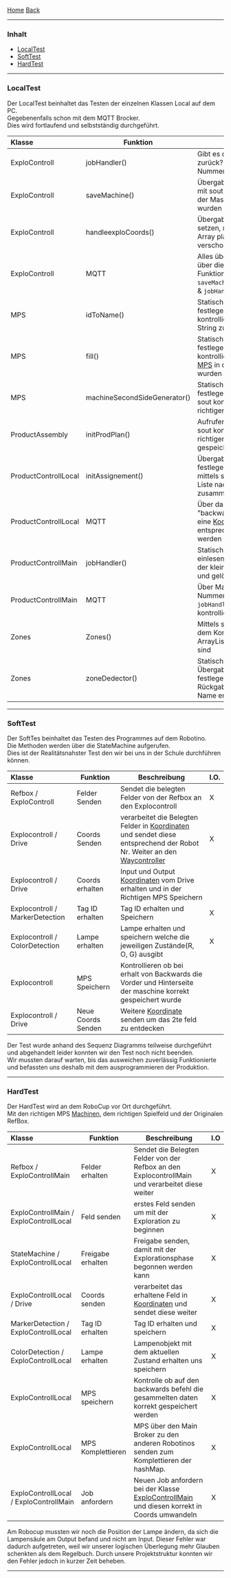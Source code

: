 [Home](home) [Back](DokuSolidus)  

----------

### Inhalt ###
- <a href="#lt">LocalTest</a>
- <a href="#st">SoftTest</a>
- <a href="#ht">HardTest</a>

----------

### <a name="lt">LocalTest</a> ###

Der LocalTest beinhaltet das Testen der einzelnen Klassen Local auf dem PC.  
Gegebenenfalls schon mit dem MQTT Brocker.  
Dies wird fortlaufend und selbstständig durchgeführt. 

| Klasse| Funktion | Beschreibung| I.O.| 
| :------- | --- | --- | :---- |
| ExploControll|jobHandler()|Gibt es die richtige Koordinate zurück? Ändern der Robi Nummer (1,2,3) |X |
| ExploControll|saveMachine()|Übergabewerte statisch setzen mit sout kontrollieren ob In & Out der Maschine richtig gespeichert wurden |X |
| ExploControll|handleexploCoords()| Übergabewert (Array) statisch setzen, mit sout testen ob jeder Array platz um eins nach hinten verschoben wurde|X |
| ExploControll|MQTT|Alles über MQTT senden und über die Run Methode  die Funktionen `saveMachine()`,`handleexploCoords` & `jobHandler()` aufrufen  |X |
|MPS|idToName() |Statischer Übergabewert festlegen(int), mit sout kontrollieren ob der richtige String zurückkommt |X|  
|MPS|fill() |Statischer Übergabewert festlegen([MPS](MPS)), mit sout kontrollieren ob die richtigen [MPS](MPS) in der HMap gespeichert wurden |X|
|MPS|machineSecondSideGenerator() |Statischer Übergabewert festlegen(int & [Koordinaten](Coord)), mit sout kontrollieren ob die richtigen [MPS](MPS) zurückkommt |X|
| ProductAssembly| initProdPlan()|Aufrufen der Funktion, mittels sout kontrollieren ob an den richtigen plätze das richtige gespeichert wurde |X|
| ProductControllLocal|initAssignement()|Übergabewert(int) statisch festlegen(Produktenummer), mittels sout kontrollieren ob die Liste nach `initProdPlan` richtig zusammengestellt wurde|X|
| ProductControllLocal|MQTT|Über das Main mittels Befehl "backwards" muss jedesmal eine [Koordinate](Coord) der entsprechenden [MPS](MPS) gesendet werden|X|  
| ProductControllMain| jobHandler()|Statische Liste von Jobs einlesen, bei jedem Aufruf wird der kleinste Job zurückgegeben und gelöscht|X|
| ProductControllMain| MQTT|Über Main dem Brocker Robi Nummer senden. Bei empfangen `jobHandler` aufrufen und mit sout kontrollieren |X|
| Zones|Zones()|Mittels sout kontrollieren, ob bei dem Konstruktoraufruf die ArrayListe richtig gefüllt worden sind |X|
| Zones|zoneDedector()|Statischer Übergabewert[Koordinate](Coord) festlegen, kontrollieren ob der Rückgabe wert dem Richtigen Name entspricht |X|

----------

### <a name="st">SoftTest</a> ###

Der SoftTes beinhaltet das Testen des Programmes auf dem Robotino.  
Die Methoden werden über die StateMachine aufgerufen.  
Dies ist der Realitätsnahster Test den wir bei uns in der Schule durchführen können.  

| Klasse| Funktion | Beschreibung| I.O.| 
| :------- | --- | --- | :---- |
|Refbox / ExploControll|Felder Senden| Sendet die belegten Felder von der Refbox an den Explocontroll|X |
|Explocontroll / Drive | Coords Senden | verarbeitet die Belegten Felder in [Koordinaten](Coord) und sendet diese entsprechend der Robot Nr. Weiter an den [Waycontroller](WayController) |X |
|Explocontroll / Drive| Coords erhalten | Input und Output [Koordinaten](Coord) vom Drive erhalten und in der Richtigen MPS Speichern| |
|Explocontroll / MarkerDetection| Tag ID erhalten | Tag ID erhalten und Speichern |X |
|Explocontroll / ColorDetection| Lampe erhalten | Lampe erhalten und speichern welche die jeweiligen Zustände(R, O, G) ausgibt |X |
|Explocontroll | MPS Speichern |Kontrollieren ob bei erhalt von Backwards die Vorder und Hinterseite der maschine korrekt gespeichert wurde | |
|Explocontroll / Drive | Neue Coords Senden | Weitere [Koordinate](Coord) senden um das 2te feld zu entdecken | |

Der Test wurde anhand des Sequenz Diagramms teilweise durchgeführt und abgehandelt leider konnten wir den Test noch nicht beenden.  
Wir mussten darauf warten, bis das ausweichen zuverlässig Funktionierte und befassten uns deshalb mit 
dem ausprogrammieren der Produktion. 

----------

### <a name="ht">HardTest</a> ###

Der HardTest wird an dem RoboCup vor Ort durchgeführt.  
Mit den richtigen MPS [Machinen](Machine), dem richtigen Spielfeld und der Originalen RefBox. 
   
| Klasse | Funktion | Beschreibung | I.O |
| :------- | --- | --- | :---- | 
| Refbox / ExploControllMain | Felder erhalten | Sendet die Belegten Felder von der Refbox an den ExplocontrollMain und verarbeitet diese weiter | X |  
| ExploControllMain / ExploControllLocal | Feld senden | erstes Feld senden um mit der Exploration zu beginnen | X |  
| StateMachine / ExploControllLocal | Freigabe erhalten | Freigabe senden, damit mit der Explorationsphase begonnen werden kann | X |  
| ExploControllLocal / Drive | Coords senden | verarbeitet das erhaltene Feld in [Koordinaten](Coord) und sendet diese weiter | X |  
| MarkerDetection / ExploControllLocal | Tag ID erhalten | Tag ID erhalten und speichern | X |  
| ColorDetection / ExploControllLocal | Lampe erhalten | Lampenobjekt mit dem aktuellen Zustand erhalten uns speichern | X |  
| ExploControllLocal | MPS speichern | Kontrolle ob auf den backwards befehl die gesammelten daten korrekt gespeichert werden | X |  
| ExploControllLocal | MPS Komplettieren | MPS über den Main Broker zu den anderen Robotinos senden zum Komplettieren der hashMap. | X |  
| ExploControllLocal / ExploControllMain | Job anfordern | Neuen Job anfordern bei der Klasse [ExploControllMain](ExploContollMain) und diesen korrekt in Coords umwandeln  | X |  
  
Am Robocup mussten wir noch die Position der Lampe ändern, da sich die Lampensäule am Output befand und nicht am Input. Dieser Fehler war dadurch aufgetreten, weil wir unserer logischen Überlegung mehr Glauben schenkten als dem Regelbuch. Durch unsere Projektstruktur konnten wir den Fehler jedoch in kurzer Zeit beheben. 
  
----------